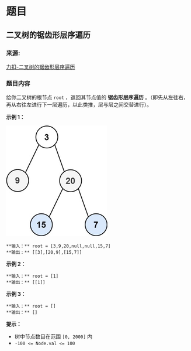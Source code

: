 # 题目

## 二叉树的锯齿形层序遍历

### 来源:

[力扣-二叉树的锯齿形层序遍历](https://leetcode-cn.com/problems/binary-tree-zigzag-level-order-traversal/)

### 题目内容

给你二叉树的根节点 `root` ，返回其节点值的 **锯齿形层序遍历** 。（即先从左往右，再从右往左进行下一层遍历，以此类推，层与层之间交替进行）。



**示例 1：**

![](./tree1.jpg)

    
    
    **输入：** root = [3,9,20,null,null,15,7]
    **输出：** [[3],[20,9],[15,7]]
    

**示例 2：**

    
    
    **输入：** root = [1]
    **输出：** [[1]]
    

**示例 3：**

    
    
    **输入：** root = []
    **输出：** []
    



**提示：**

  * 树中节点数目在范围 `[0, 2000]` 内
  * `-100 <= Node.val <= 100`

